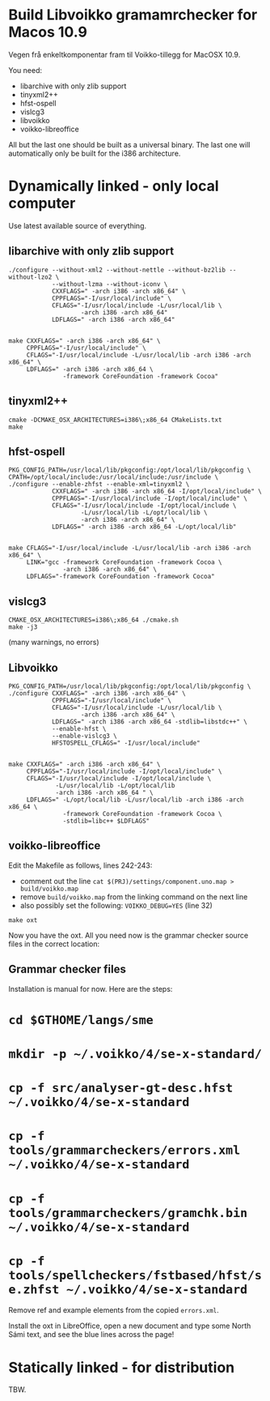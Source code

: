 # Build Libvoikko gramamrchecker for Macos 10.9

Vegen frå enkeltkomponentar fram til Voikko-tillegg for MacOSX 10.9.


You need:
* libarchive with only zlib support
* tinyxml2++
* hfst-ospell
* vislcg3
* libvoikko
* voikko-libreoffice


All but the last one should be built as a universal binary. The last one will
automatically only be built for the i386 architecture.


# Dynamically linked - only local computer


Use latest available source of everything.


## libarchive with only zlib support


```
./configure --without-xml2 --without-nettle --without-bz2lib --without-lzo2 \
            --without-lzma --without-iconv \
            CXXFLAGS=" -arch i386 -arch x86_64" \
            CPPFLAGS="-I/usr/local/include" \
            CFLAGS="-I/usr/local/include -L/usr/local/lib \
                    -arch i386 -arch x86_64"
            LDFLAGS=" -arch i386 -arch x86_64"


make CXXFLAGS=" -arch i386 -arch x86_64" \
     CPPFLAGS="-I/usr/local/include" \
     CFLAGS="-I/usr/local/include -L/usr/local/lib -arch i386 -arch x86_64" \
     LDFLAGS=" -arch i386 -arch x86_64 \
               -framework CoreFoundation -framework Cocoa"
```


## tinyxml2++


```
cmake -DCMAKE_OSX_ARCHITECTURES=i386\;x86_64 CMakeLists.txt
make
```


## hfst-ospell


```
PKG_CONFIG_PATH=/usr/local/lib/pkgconfig:/opt/local/lib/pkgconfig \
CPATH=/opt/local/include:/usr/local/include:/usr/include \
./configure --enable-zhfst --enable-xml=tinyxml2 \
            CXXFLAGS=" -arch i386 -arch x86_64 -I/opt/local/include" \
            CPPFLAGS="-I/usr/local/include -I/opt/local/include" \
            CFLAGS="-I/usr/local/include -I/opt/local/include \
                    -L/usr/local/lib -L/opt/local/lib \
                    -arch i386 -arch x86_64" \
            LDFLAGS=" -arch i386 -arch x86_64 -L/opt/local/lib"


make CFLAGS="-I/usr/local/include -L/usr/local/lib -arch i386 -arch x86_64" \
     LINK="gcc -framework CoreFoundation -framework Cocoa \
               -arch i386 -arch x86_64" \
     LDFLAGS="-framework CoreFoundation -framework Cocoa"
```


## vislcg3


```
CMAKE_OSX_ARCHITECTURES=i386\;x86_64 ./cmake.sh
make -j3
```


(many warnings, no errors)


## Libvoikko


```
PKG_CONFIG_PATH=/usr/local/lib/pkgconfig:/opt/local/lib/pkgconfig \
./configure CXXFLAGS=" -arch i386 -arch x86_64" \
            CPPFLAGS="-I/usr/local/include" \
            CFLAGS="-I/usr/local/include -L/usr/local/lib \
                    -arch i386 -arch x86_64" \
            LDFLAGS=" -arch i386 -arch x86_64 -stdlib=libstdc++" \
            --enable-hfst \
            --enable-vislcg3 \
            HFSTOSPELL_CFLAGS=" -I/usr/local/include"


make CXXFLAGS=" -arch i386 -arch x86_64" \
     CPPFLAGS="-I/usr/local/include -I/opt/local/include" \
     CFLAGS="-I/usr/local/include -I/opt/local/include \
             -L/usr/local/lib -L/opt/local/lib 
             -arch i386 -arch x86_64 " \
     LDFLAGS=" -L/opt/local/lib -L/usr/local/lib -arch i386 -arch x86_64 \
               -framework CoreFoundation -framework Cocoa \
               -stdlib=libc++ $LDFLAGS"
```


## voikko-libreoffice


Edit the Makefile as follows, lines 242-243:
* comment out the line
  `cat $(PRJ)/settings/component.uno.map > build/voikko.map`
* remove `build/voikko.map` from the linking command on the next line
* also possibly set the following: `VOIKKO_DEBUG=YES` (line 32)


```
make oxt
```


Now you have the oxt. All you need now is the grammar checker source files in
the correct location:


## Grammar checker files


Installation is manual for now. Here are the steps:


# `cd $GTHOME/langs/sme`
# `mkdir -p ~/.voikko/4/se-x-standard/`
# `cp -f src/analyser-gt-desc.hfst                  ~/.voikko/4/se-x-standard`
# `cp -f tools/grammarcheckers/errors.xml           ~/.voikko/4/se-x-standard`
# `cp -f tools/grammarcheckers/gramchk.bin          ~/.voikko/4/se-x-standard`
# `cp -f tools/spellcheckers/fstbased/hfst/se.zhfst ~/.voikko/4/se-x-standard`


Remove ref and example elements from the copied `errors.xml`.


Install the oxt in LibreOffice, open a new document and type some North Sámi
text, and see the blue lines across the page!


# Statically linked - for distribution


TBW.
